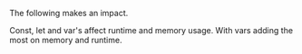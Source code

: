 The following makes an impact.

Const, let and var's affect runtime and memory usage.
With vars adding the most on memory and runtime.